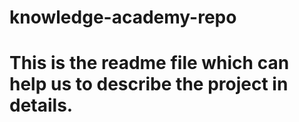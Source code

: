 # knowledge-academy-repo
# This is the readme file which can help us to describe the project in details.
